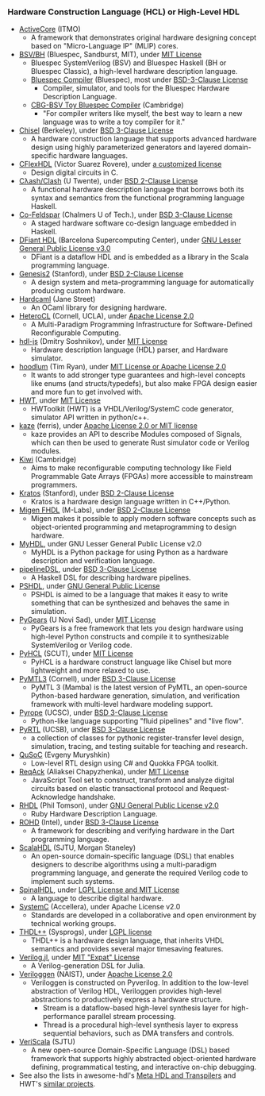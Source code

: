 ### Hardware Construction Language (HCL) or High-Level HDL
+ [ActiveCore](https://github.com/AntonovAlexander/activecore) (ITMO)
  - A framework that demonstrates original hardware designing concept based on "Micro-Language IP" (MLIP) cores.
+ [BSV/BH](https://github.com/BSVLang/Main) (Bluespec, Sandburst, MIT), under [MIT License](https://github.com/BSVLang/Main/blob/master/LICENSE)
  - Bluespec SystemVerilog (BSV) and Bluespec Haskell (BH or Bluespec Classic), a high-level hardware description language.
  - [Bluespec Compiler](https://github.com/B-Lang-org/bsc) (Bluespec), most under [BSD-3-Clause License](https://github.com/B-Lang-org/bsc/blob/main/COPYING)
    * Compiler, simulator, and tools for the Bluespec Hardware Description Language.
  - [CBG-BSV Toy Bluespec Compiler](https://www.cl.cam.ac.uk/~djg11//wwwhpr/toy-bluespec-compiler.html) (Cambridge)
    * "For compiler writers like myself, the best way to learn a new language was to write a toy compiler for it."
+ [Chisel](https://www.chisel-lang.org/) (Berkeley), under [BSD 3-Clause License](https://github.com/freechipsproject/chisel3/blob/master/src/LICENSE.txt)
  - A hardware construction language that supports advanced hardware design using highly parameterized generators and layered domain-specific hardware languages.
+ [CFlexHDL](https://github.com/suarezvictor/CFlexHDL) (Victor Suarez Rovere), under [a customized license](https://github.com/suarezvictor/CflexHDL/blob/main/LICENSE)
  - Design digital circuits in C.
+ [Cλash/Clash](https://github.com/clash-lang/clash-compiler) (U Twente), under [BSD 2-Clause License](https://github.com/clash-lang/clash-compiler/blob/master/LICENSE)
  - A functional hardware description language that borrows both its syntax and semantics from the functional programming language Haskell.
+ [Co-Feldspar](https://github.com/markus-git/co-feldspar) (Chalmers U of Tech.), under [BSD 3-Clause License](https://github.com/markus-git/co-feldspar/blob/master/LICENSE)
  - A staged hardware software co-design language embedded in Haskell.
+ [DFiant HDL](https://github.com/DFiantHDL/DFiant) (Barcelona Supercomputing Center), under [GNU Lesser General Public License v3.0](https://github.com/DFiantHDL/DFiant/blob/master/COPYING)
  - DFiant is a dataflow HDL and is embedded as a library in the Scala programming language.
+ [Genesis2](https://github.com/StanfordVLSI/Genesis2) (Stanford), under [BSD 2-Clause License](https://github.com/StanfordVLSI/Genesis2/blob/master/Genesis2Tools/LICENSE.txt)
  - A design system and meta-programming language for automatically producing custom hardware.
+ [Hardcaml](https://github.com/janestreet/hardcaml) (Jane Street)
  - An OCaml library for designing hardware.
+ [HeteroCL](https://github.com/cornell-zhang/heterocl) (Cornell, UCLA), under [Apache License 2.0](https://github.com/cornell-zhang/heterocl/blob/master/LICENSE)
  - A Multi-Paradigm Programming Infrastructure for Software-Defined Reconfigurable Computing.
+ [hdl-js](https://github.com/DmitrySoshnikov/hdl-js) (Dmitry Soshnikov), under [MIT License](https://github.com/DmitrySoshnikov/hdl-js/blob/master/LICENSE)
  - Hardware description language (HDL) parser, and Hardware simulator.
+ [hoodlum](https://github.com/tcr/hoodlum) (Tim Ryan), under [MIT License or Apache License 2.0](https://github.com/tcr/hoodlum#license)
  - It wants to add stronger type guarantees and high-level concepts like enums (and structs/typedefs), but also make FPGA design easier and more fun to get involved with.
+ [HWT](https://github.com/Nic30/hwt), under [MIT License](https://github.com/Nic30/hwt/blob/master/LICENSE)
  - HWToolkit (HWT) is a VHDL/Verilog/SystemC code generator, simulator API written in python/c++.
+ [kaze](https://github.com/yupferris/kaze) (ferris), under [Apache License 2.0 or MIT license](https://github.com/yupferris/kaze#license)
  - kaze provides an API to describe Modules composed of Signals, which can then be used to generate Rust simulator code or Verilog modules.
+ [Kiwi](https://www.cl.cam.ac.uk/~djg11/kiwi/) (Cambridge)
  - Aims to make reconfigurable computing technology like Field Programmable Gate Arrays (FPGAs) more accessible to mainstream programmers.
+ [Kratos](https://github.com/Kuree/kratos) (Stanford), under [BSD 2-Clause License](https://github.com/Kuree/kratos/blob/master/LICENSE)
  - Kratos is a hardware design language written in C++/Python.
+ [Migen FHDL](https://github.com/m-labs/migen) (M-Labs), under [BSD 2-Clause License](https://github.com/m-labs/migen/blob/master/LICENSE)
  - Migen makes it possible to apply modern software concepts such as object-oriented programming and metaprogramming to design hardware.
+ [MyHDL](https://sourceforge.net/projects/myhdl/), under GNU Lesser General Public License v2.0
  - MyHDL is a Python package for using Python as a hardware description and verification language.
+ [pipelineDSL](https://github.com/p12nGH/pipelineDSL), under [BSD 3-Clause License](https://github.com/p12nGH/pipelineDSL/blob/master/LICENSE)
  - A Haskell DSL for describing hardware pipelines.
+ [PSHDL](https://bitbucket.org/kbecker/pshdl/), under [GNU General Public License](https://bitbucket.org/kbecker/pshdl/src/master/license.txt)
  - PSHDL is aimed to be a language that makes it easy to write something that can be synthesized and behaves the same in simulation.
+ [PyGears](https://github.com/bogdanvuk/pygears) (U Novi Sad), under [MIT License](https://github.com/bogdanvuk/pygears/blob/master/LICENSE)
  - PyGears is a free framework that lets you design hardware using high-level Python constructs and compile it to synthesizable SystemVerilog or Verilog code.
+ [PyHCL](https://github.com/scutdig/PyChip-py-hcl) (SCUT), under [MIT License](https://github.com/scutdig/PyChip-py-hcl/blob/master/LICENSE)
  - PyHCL is a hardware construct language like Chisel but more lightweight and more relaxed to use.
+ [PyMTL3](https://github.com/pymtl/pymtl3) (Cornell), under [BSD 3-Clause License](https://github.com/pymtl/pymtl3/blob/master/LICENSE)
  - PyMTL 3 (Mamba) is the latest version of PyMTL, an open-source Python-based hardware generation, simulation, and verification framework with multi-level hardware modeling support.
+ [Pyrope](https://github.com/masc-ucsc/pyrope_artifacts) (UCSC), under [BSD 3-Clause License](https://github.com/masc-ucsc/pyrope_artifacts/blob/master/LICENSE)
  - Python-like language supporting "fluid pipelines" and "live flow".
+ [PyRTL](https://github.com/UCSBarchlab/PyRTL) (UCSB), under [BSD 3-Clause License](https://github.com/UCSBarchlab/PyRTL/blob/development/LICENSE.md)
  - a collection of classes for pythonic register-transfer level design, simulation, tracing, and testing suitable for teaching and research.
+ [QuSoC](https://github.com/EvgenyMuryshkin/qusoc) (Evgeny Muryshkin)
  - Low-level RTL design using C# and Quokka FPGA toolkit.
+ [ReqAck](https://github.com/drom/reqack) (Aliaksei Chapyzhenka), under [MIT License](https://github.com/drom/reqack/blob/trunk/LICENSE)
  - JavaScript Tool set to construct, transform and analyze digital circuits based on elastic transactional protocol and Request-Acknowledge handshake.
+ [RHDL](https://github.com/philtomson/RHDL) (Phil Tomson), under [GNU General Public License v2.0](https://github.com/philtomson/RHDL/blob/master/COPYING)
  - Ruby Hardware Description Language.
+ [ROHD](https://github.com/intel/rohd) (Intel), under [BSD 3-Clause License](https://github.com/intel/rohd/blob/main/LICENSE)
  - A framework for describing and verifying hardware in the Dart programming language.
+ [ScalaHDL](https://github.com/lastland/ScalaHDL) (SJTU, Morgan Staneley)
  - An open-source domain-specific language (DSL) that enables designers to describe algorithms using a multi-paradigm programming language, and generate the required
Verilog code to implement such systems.
+ [SpinalHDL](https://github.com/SpinalHDL/SpinalHDL), under [LGPL License and MIT License](https://github.com/SpinalHDL/SpinalHDL/blob/dev/LICENSE)
  - A language to describe digital hardware.
+ [SystemC](https://accellera.org/downloads/standards/systemc) (Accellera), under Apache License v2.0
  - Standards are developed in a collaborative and open environment by technical working groups.
+ [THDL++](http://sysprogs.com/legacy/visualhdl/thdlpp/) (Sysprogs), under [LGPL license](http://sysprogs.com/legacy/visualhdl/download_source/)
  - THDL++ is a hardware design language, that inherits VHDL semantics and provides several major timesaving features.
+ [Verilog.jl](https://github.com/interplanetary-robot/Verilog.jl), under [MIT "Expat" License](https://github.com/interplanetary-robot/Verilog.jl/blob/master/LICENSE.md)
  - A Verilog-generation DSL for Julia.
+ [Veriloggen](https://github.com/PyHDI/veriloggen) (NAIST), under [Apache License 2.0](https://github.com/PyHDI/veriloggen/blob/develop/LICENSE)
  - Veriloggen is constructed on Pyverilog. In addition to the low-level abstraction of Verilog HDL, Veriloggen provides high-level abstractions to productively express a hardware structure.
    * Stream is a dataflow-based high-level synthesis layer for high-performance parallel stream processing.
    * Thread is a procedural high-level synthesis layer to express sequential behaviors, such as DMA transfers and controls.
+ [VeriScala](https://github.com/VeriScala/VeriScala) (SJTU)
  - A new open-source Domain-Specific Language (DSL) based framework that supports highly abstracted object-oriented hardware defining, programmatical testing, and interactive on-chip debugging.
+ See also the lists in awesome-hdl's [Meta HDL and Transpilers](https://github.com/drom/awesome-hdl#meta-hdl-and-transpilers) and HWT's [similar projects](https://github.com/Nic30/hwt#similar-projects).
